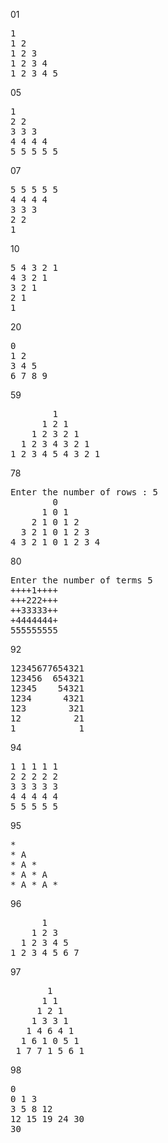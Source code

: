 01
<pre>
1 
1 2 
1 2 3
1 2 3 4
1 2 3 4 5
</pre>

05
<pre>
1 
2 2
3 3 3
4 4 4 4
5 5 5 5 5
</pre>

07
<pre>
5 5 5 5 5 
4 4 4 4
3 3 3
2 2
1
</pre>

10
<pre>
5 4 3 2 1 
4 3 2 1
3 2 1
2 1
1
</pre>

20
<pre>
0
1 2
3 4 5
6 7 8 9
</pre>

59
<pre>
        1
      1 2 1
    1 2 3 2 1
  1 2 3 4 3 2 1
1 2 3 4 5 4 3 2 1
</pre>

78
<pre>
Enter the number of rows : 5
        0
      1 0 1
    2 1 0 1 2
  3 2 1 0 1 2 3
4 3 2 1 0 1 2 3 4
</pre>

80
<pre>
Enter the number of terms 5
++++1++++
+++222+++
++33333++
+4444444+
555555555
</pre>

92
<pre>
12345677654321
123456  654321
12345    54321
1234      4321
123        321
12          21
1            1
</pre>

94
<pre>
1 1 1 1 1 
2 2 2 2 2
3 3 3 3 3 
4 4 4 4 4
5 5 5 5 5
</pre>

95
<pre>
*
* A
* A *
* A * A
* A * A *
</pre>

96
<pre>
      1
    1 2 3
  1 2 3 4 5
1 2 3 4 5 6 7
</pre>

97
<pre>
       1 
      1 1
     1 2 1
    1 3 3 1
   1 4 6 4 1
  1 6 1 0 5 1
 1 7 7 1 5 6 1
</pre> 

98
<pre>
0 
0 1 3
3 5 8 12
12 15 19 24 30 
30
</pre>